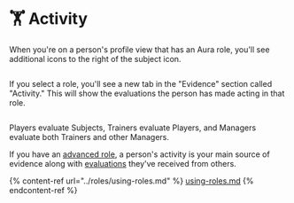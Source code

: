 # 🏋️ Activity

When you're on a person's profile view that has an Aura role, you'll see additional icons to the right of the subject icon.

<figure><img src="../.gitbook/assets/Screenshot 2024-07-29 at 4.58.42 PM.png" alt=""><figcaption></figcaption></figure>

If you select a role, you'll see a new tab in the "Evidence" section called "Activity." This will show the evaluations the person has made acting in that role.

<figure><img src="../.gitbook/assets/Screenshot 2025-01-26 at 1.28.26 AM.png" alt=""><figcaption></figcaption></figure>

Players evaluate Subjects, Trainers evaluate Players, and Managers evaluate both Trainers and other Managers.

If you have an [advanced role](broken-reference), a person's activity is your main source of evidence along with [evaluations](evaluations.md) they've received from others.

{% content-ref url="../roles/using-roles.md" %}
[using-roles.md](../roles/using-roles.md)
{% endcontent-ref %}
